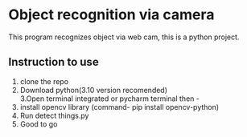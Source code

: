 # Object recognition via camera <br>
This program recognizes object via web cam, this is a python project. <br>
## Instruction to use <br>
1. clone the repo <br>
2. Download python(3.10 version recomended) <br>
3.Open terminal integrated or pycharm terminal then -
4. install opencv library (command- pip install opencv-python)<br>
5. Run detect things.py
6. Good to go
